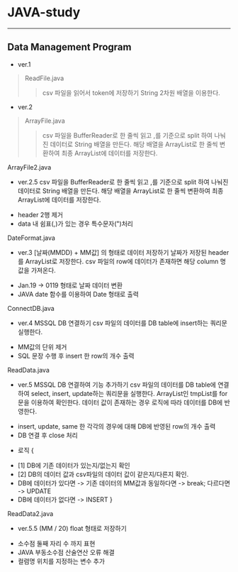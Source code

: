 # JAVA-study
-------------

## Data Management Program

 * ver.1
> ReadFile.java
>> csv 파일을 읽어서 token에 저장하기
>> String 2차원 배열을 이용한다.


 * ver.2
> ArrayFile.java
>> csv 파일을 BufferReader로 한 줄씩 읽고
>> ,를 기준으로 split 하여 나눠진 데이터로 String 배열을 만든다.
>> 해당 배열을 ArrayList로 한 줄씩 변환하여
>> 최종 ArrayList에 데이터를 저장한다.

ArrayFile2.java
 * ver.2.5
csv 파일을 BufferReader로 한 줄씩 읽고
,를 기준으로 split 하여 나눠진 데이터로 String 배열을 만든다.
해당 배열을 ArrayList로 한 줄씩 변환하여
최종 ArrayList에 데이터를 저장한다.
- header 2행 제거
- data 내 쉼표(,)가 있는 경우 특수문자(")처리



DateFormat.java
 * ver.3
[날짜(MMDD) + MM값] 의 형태로 데이터 저장하기
날짜가 저장된 header를 ArrayList로 저장한다.
csv 파일의 row에 데이터가 존재하면 해당 column 명 값을 가져온다.
- Jan.19 -> 0119 형태로 날짜 데이터 변환
- JAVA date 함수를 이용하여 Date 형태로 출력

ConnectDB.java
 * ver.4
MSSQL DB 연결하기
csv 파일의 데이터를 DB table에 insert하는 쿼리문 실행한다.
- MM값의 단위 제거
- SQL 문장 수행 후 insert 한 row의 개수 출력

ReadData.java
 * ver.5
MSSQL DB 연결하여 기능 추가하기
csv 파일의 데이터를 DB table에 연결하여
select, insert, update하는 쿼리문을 실행한다.
ArrayList인 tmpList를 for문을 이용하여 확인한다.
데이터 값이 존재하는 경우 로직에 따라 데이터를 DB에 반영한다.
- insert, update, same 한 각각의 경우에 대해 DB에 반영된 row의 개수 출력
- DB 연결 후 close 처리
* 로직 {
- [1] DB에 기존 데이터가 있는지/없는지 확인
- [2] DB의 데이터 값과 csv파일의 데이터 값이 같은지/다른지 확인.
- DB에 데이터가 있다면 -> 기존 데이터의 MM값과 동일하다면 -> break;
                        		     					        다르다면 -> UPDATE
- DB에 데이터가 없다면 -> INSERT
}

ReadData2.java
 * ver.5.5
 (MM / 20) float 형태로 저장하기
 - 소수점 둘째 자리 수 까지 표현
 - JAVA 부동소수점 산술연산 오류 해결
 - 컬렴명 위치를 지정하는 변수 추가